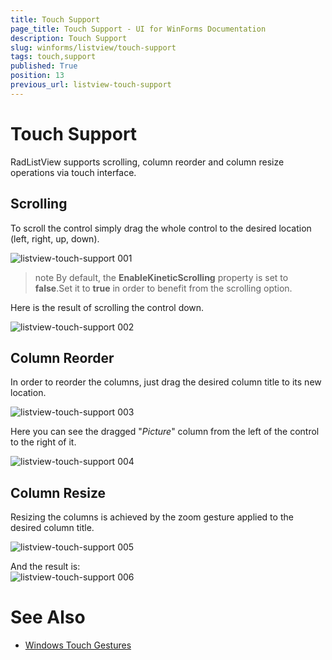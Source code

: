 ```yaml
---
title: Touch Support
page_title: Touch Support - UI for WinForms Documentation
description: Touch Support
slug: winforms/listview/touch-support
tags: touch,support
published: True
position: 13
previous_url: listview-touch-support
---
```


# Touch Support



RadListView supports scrolling, column reorder and column resize operations via touch interface.

## Scrolling

To scroll the control simply drag the whole control to the desired location (left, right, up, down).

![listview-touch-support 001](images/listview-touch-support001.png)

>note By default, the **EnableKineticScrolling** property is set to **false**.Set it to **true** in order to benefit from the scrolling option.

Here is the result of scrolling the control down.

![listview-touch-support 002](images/listview-touch-support002.png)

## Column Reorder

In order to reorder the columns, just drag the desired column title to its new location.

![listview-touch-support 003](images/listview-touch-support003.png)

Here you can see the dragged "*Picture*" column from the left of the control to the right of it.

![listview-touch-support 004](images/listview-touch-support004.png)

## Column Resize

Resizing the columns is achieved by the zoom gesture applied to the desired column title.

![listview-touch-support 005](images/listview-touch-support005.png)

And the result is:<br>![listview-touch-support 006](images/listview-touch-support006.png)

# See Also

 * [Windows Touch Gestures](http://msdn.microsoft.com/en-us/library/windows/desktop/dd940543(v=vs.85).aspx)
